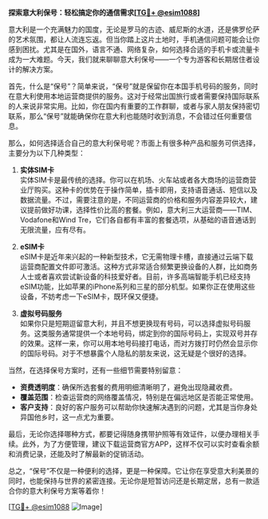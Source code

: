 **探索意大利保号：轻松搞定你的通信需求[[TG💪+ @esim1088](https://t.me/s/esim1088)]**

意大利是一个充满魅力的国度，无论是罗马的古迹、威尼斯的水道，还是佛罗伦萨的艺术氛围，都让人流连忘返。但当你踏上这片土地时，手机通信问题可能会让你感到困扰。尤其是在国外，语言不通、网络复杂，如何选择合适的手机卡或流量卡成为一大难题。今天，我们就来聊聊意大利保号——一个专为游客和长期居住者设计的解决方案。

首先，什么是“保号”？简单来说，“保号”就是保留你在本国手机号码的服务，同时在意大利使用本地运营商提供的服务。这对于经常出国旅行或者需要保持国际联系的人来说非常实用。比如，你在国内有重要的工作群聊，或者与家人朋友保持密切联系，那么“保号”就能确保你在意大利也能随时收到消息，不会错过任何重要信息。

那么，如何选择适合自己的意大利保号呢？市面上有很多种产品和服务可供选择，主要分为以下几种类型：

1. **实体SIM卡**  
   实体SIM卡是最传统的选择。你可以在机场、火车站或者各大商场的运营商营业厅购买。这种卡的优势在于操作简单，插卡即用，支持语音通话、短信以及数据流量。不过，需要注意的是，不同运营商的价格和服务内容差异较大，建议提前做好功课，选择性价比高的套餐。例如，意大利三大运营商——TIM、Vodafone和Wind Tre，它们各自都有丰富的套餐选项，从基础的语音通话到无限流量，应有尽有。

2. **eSIM卡**  
   eSIM卡是近年来兴起的一种新型技术，它无需物理卡槽，直接通过云端下载运营商配置文件即可激活。这种方式非常适合频繁更换设备的人群，比如商务人士或者喜欢尝试新设备的科技爱好者。目前，许多高端智能手机已经支持eSIM功能，比如苹果的iPhone系列和三星的部分机型。如果你正在使用这些设备，不妨考虑一下eSIM卡，既环保又便捷。

3. **虚拟号码服务**  
   如果你只是短期逗留意大利，并且不想更换现有号码，可以选择虚拟号码服务。这类服务通常提供一个本地号码，绑定到你的国际号码上，实现双号并存的效果。这样一来，你可以用本地号码接打电话，而对方拨打时仍然会显示你的国际号码。对于不想暴露个人隐私的朋友来说，这无疑是个很好的选择。

当然，在选择保号方案时，还有一些细节需要特别留意：

- **资费透明度**：确保所选套餐的费用明细清晰明了，避免出现隐藏收费。
- **覆盖范围**：检查运营商的网络覆盖情况，特别是在偏远地区是否能正常使用。
- **客户支持**：良好的客户服务可以帮助你快速解决遇到的问题，尤其是当你身处异国他乡时，这一点尤为重要。

最后，无论你选择哪种方式，都要记得随身携带护照等有效证件，以便办理相关手续。此外，为了方便管理，建议下载运营商官方APP，这样不仅可以实时查看余额和消费记录，还能及时了解最新的促销活动。

总之，“保号”不仅是一种便利的选择，更是一种保障。它让你在享受意大利美景的同时，也能保持与世界的紧密连接。无论你是短暂访问还是长期定居，总有一款适合你的意大利保号方案等着你！

[[TG💪+ @esim1088](https://t.me/s/esim1088) ![Image](https://i.postimg.cc/4NQfJmqS/Snipaste-2025-05-13-00-14-12.png)]